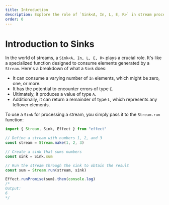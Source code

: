 ```yaml
---
title: Introduction
description: Explore the role of `Sink<A, In, L, E, R>` in stream processing. Learn how a `Sink` consumes elements, handles errors, produces values, and manages leftover elements. Use it seamlessly with `Stream.run` for efficient stream processing.
order: 0
---
```


# Introduction to Sinks

In the world of streams, a `Sink<A, In, L, E, R>` plays a crucial role. It's like a specialized function designed to consume elements generated by a `Stream`. Here's a breakdown of what a `Sink` does:

- It can consume a varying number of `In` elements, which might be zero, one, or more.
- It has the potential to encounter errors of type `E`.
- Ultimately, it produces a value of type `A`.
- Additionally, it can return a remainder of type `L`, which represents any leftover elements.

To use a `Sink` for processing a stream, you simply pass it to the `Stream.run` function:

```ts twoslash
import { Stream, Sink, Effect } from "effect"

// Define a stream with numbers 1, 2, and 3
const stream = Stream.make(1, 2, 3)

// Create a sink that sums numbers
const sink = Sink.sum

// Run the stream through the sink to obtain the result
const sum = Stream.run(stream, sink)

Effect.runPromise(sum).then(console.log)
/*
Output:
6
*/
```
